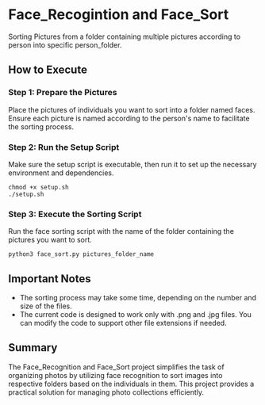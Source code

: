 # Face_Recogintion and Face_Sort  
Sorting Pictures from a folder containing multiple pictures according to person into specific person_folder.  

## How to Execute
### Step 1: Prepare the Pictures

Place the pictures of individuals you want to sort into a folder named faces. Ensure each picture is named according to the person's name to facilitate the sorting process.

### Step 2: Run the Setup Script

Make sure the setup script is executable, then run it to set up the necessary environment and dependencies.

```
chmod +x setup.sh
./setup.sh
```

### Step 3: Execute the Sorting Script

Run the face sorting script with the name of the folder containing the pictures you want to sort.

```
python3 face_sort.py pictures_folder_name
```

## Important Notes

   - The sorting process may take some time, depending on the number and size of the files.
   - The current code is designed to work only with .png and .jpg files. You can modify the code to support other file extensions if needed.

## Summary

The Face_Recognition and Face_Sort project simplifies the task of organizing photos by utilizing face recognition to sort images into respective folders based on the individuals in them. This project provides a practical solution for managing photo collections efficiently.
